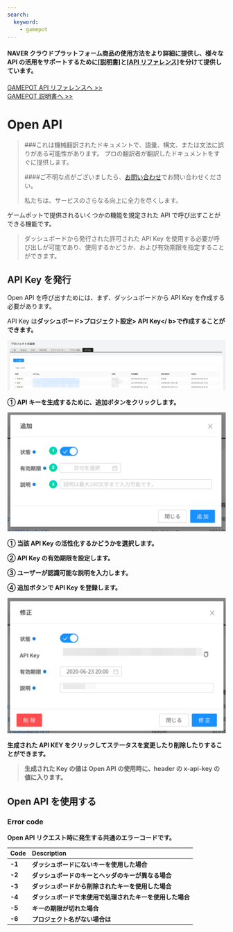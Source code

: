 ```yaml
---
search:
  keyword:
    - gamepot
---
```


#### **NAVER クラウドプラットフォーム商品の使用方法をより詳細に提供し、様々な API の活用をサポートするために<a href="https://guide.ncloud-docs.com/docs/ja/home" target="_blank">[説明書]</a>と<a href="https://api.ncloud-docs.com/docs/ja/home" target="_blank">[API リファレンス]</a>を分けて提供しています。**

<a href="https://api.ncloud-docs.com/docs/ja/game-gamepot" target="_blank">GAMEPOT API リファレンスへ >></a><br />
<a href="https://guide.ncloud-docs.com/docs/ja/game-gamepot-overview" target="_blank">GAMEPOT 説明書へ >></a>

# Open API

> ###これは機械翻訳されたドキュメントで、語彙、構文、または文法に誤りがある可能性があります。 プロの翻訳者が翻訳したドキュメントをすぐに提供します。
>
> ####ご不明な点がございましたら、[お問い合わせ](https://www.ncloud.com/support/question)でお問い合わせください。
>
> 私たちは、サービスのさらなる向上に全力を尽くします。

ゲームポットで提供されるいくつかの機能を規定された API で呼び出すことができる機能です。

> ダッシュボードから発行された許可された API Key を使用する必要が呼び出しが可能であり、使用するかどうか、および有効期限を指定することができます。

## API Key を発行

Open API を呼び出すためには、まず、ダッシュボードから API Key を作成する必要があります。

API Key は<b>ダッシュボード>プロジェクト設定> API Key</ b>で作成することができます。

![gamepot_api_01](./images/gamepot_api_01.png)

① API キーを生成するために、追加ボタンをクリックします。

![gamepot_api_02](./images/gamepot_api_02.png)

① 当該 API Key の活性化するかどうかを選択します。

② API Key の有効期限を設定します。

③ ユーザーが認識可能な説明を入力します。

④ 追加ボタンで API Key を登録します。

![gamepot_api_03](./images/gamepot_api_03.png)

生成された API KEY をクリックしてステータスを変更したり削除したりすることができます。

> 生成された Key の値は Open API の使用時に、header の x-api-key の値に入ります。

## Open API を使用する

### Error code

Open API リクエスト時に発生する共通のエラーコードです。

| Code | Description                                          |
| :--- | :--------------------------------------------------- |
| -1   | ダッシュボードにないキーを使用した場合               |
| -2   | ダッシュボードのキーとヘッダのキーが異なる場合       |
| -3   | ダッシュボードから削除されたキーを使用した場合       |
| -4   | ダッシュボードで未使用で処理されたキーを使用した場合 |
| -5   | キーの期限が切れた場合                               |
| -6   | プロジェクト名がない場合は                           |


<!--
### ユーザー検索 API

ユーザー UID でユーザーを照会します。

#### Request

- Method : GET
- URI : /user/{userID}

```text
GET
url : https://dashboard-api.gamepot.ntruss.com/v1/api/project/{projectId}/user/{userId}
Header : 'accept-language: ko'
Header : 'x-api-key: {GamePotダッシュボードから発行されたAPI Key}'
```

| Header    | Type   | Required | Description                  |
| :-------- | :----- | :------- | :--------------------------- |
| x-api-key | String | O        | GamePot で発行される認証キー |

| Attribute | Type   | Description              |
| :-------- | :----- | :----------------------- |
| projectId | String | GamePot SDK の projectId |
| userId    | String | GamePot SDK の userId    |

#### Response

成功

```javascript
{
  "status": 1,
  "result": {
    "id": "xxxxxxxxxxxxxx",
    "deleted": false,
    "store_id": "google",
    "country": "KR",
    "remoteip": "xxx.xxx.xxx.xxx",
    "adid": "test_s6SksBK",
    "device": "android",
    "network": "WI-FI",
    "version": "testVersion",
    "model": "test-111",
    "token": "test:Qz9Fd81H6O",
    "push": true,
    "night": true,
    "ad": true,
    "memo": null,
    "device_id": null,
    "createdAt": "Tue Apr 07 2020 16:32:17 GMT+0900 (GMT+09:00)",
    "updatedAt": "Tue Apr 07 2020 16:32:19 GMT+0900 (GMT+09:00)",
    "loginedAt": "Tue Apr 07 2020 16:32:19 GMT+0900 (GMT+09:00)",
    "deletedAt": null
  }
}
```

| Attribute | Type    | Description                                                       |
| :-------- | :------ | :---------------------------------------------------------------- |
| status    | Int     | 結果\(1：成功、失敗は Error code 参考\)                           |
| id        | String  | ユーザー名                                                        |
| deleted   | Boolean | 会員削除するかどうか\(true：削除、false、：正常\)                 |
| store_id  | String  | アカウントの作成時に接続したストア (google...)                    |
| country   | String  | ユーザの国コード (ISO 3166-1 基準)                                |
| remoteip  | String  | ユーザアイピー                                                    |
| adid      | String  | 広告 id                                                           |
| device    | String  | 機器の種類 (android,ios)                                          |
| network   | String  | ユーザ接続ネットワーク (WI-FI...)                                 |
| version   | String  | Client のバージョン情報                                           |
| model     | String  | ユーザ機器モデル                                                  |
| token     | String  | プッシュトークン                                                  |
| push      | Boolean | プッシュ同意するかどうか\（true：同意、false、：非同期の\）       |
| night     | Boolean | 夜間プッシュ同意するかどうか\（true：同意、false、：非同期の\）   |
| ad        | Boolean | 広告性プッシュ同意するかどうか\（true：同意、false、：非同期の\） |
| memo      | String  | 会員メモ                                                          |
| device_id | String  | 会員デバイス ID                                                   |
| createdAt | String  | 会員が作成された日付                                              |
| updatedAt | String  | 会員情報を変更した日付                                            |
| loginedAt | String  | 最後せる方法は？                                                  |
| deletedAt | String  | 会員削除された日付                                                |

失敗

```javascript
{
  "status": -6,
  "message": "projectId was wrong."
}
```

| Attribute | Type   | Description                             |
| :-------- | :----- | :-------------------------------------- |
| status    | Int    | 結果\(1：成功、失敗は Error code 参考\) |
| message   | String | エラーの内容                            |

### ユーザー停止照会 API

ユーザー UID でユーザーが停止している照会します。

#### Request

- Method : GET
- URI : /user/{userID}/block

```text
GET
url : https://dashboard-api.gamepot.ntruss.com/v1/api/project/{projectId}/user/{userId}/block
Header : 'accept-language: ko'
Header : 'x-api-key: {GamePotダッシュボードから発行されたAPI Key}'
```

| Header    | Type   | Required | Description                  |
| :-------- | :----- | :------- | :--------------------------- |
| x-api-key | String | O        | GamePot で発行される認証キー |

| Attribute | Type   | Description              |
| :-------- | :----- | :----------------------- |
| projectId | String | GamePot SDK の projectId |
| userId    | String | GamePot SDK の userId    |

#### Response

成功

```javascript
{
  "status": 1,
  "result": {
    "id": "xxxxxxxxxxxxxx",
    "member_id": "xxxxxxxxxxxxxx",
    "deleted": false,
    "type": "manual",
    "status": 1,
    "message": null,
    "messageMulti": [
      {
        "lang": "ko",
        "value": "테스트-ko",
        "default": true
      }
    ],
    "startedAt": "Mon May 11 2020 12:02:00 GMT+0900 (GMT+09:00)",
    "endedAt": "Mon May 25 2020 22:00:00 GMT+0900 (GMT+09:00)",
    "createdAt": "Tue May 12 2020 14:06:40 GMT+0900 (GMT+09:00)",
    "updatedAt": "Tue May 12 2020 14:06:40 GMT+0900 (GMT+09:00)",
    "deletedAt": null,
    "category_id": ""
  }
}
```

| Attribute   | Type    | Description                                                                                                                |
| :---------- | :------ | :------------------------------------------------------------------------------------------------------------------------- |
| status      | Int     | 結果\(1：成功、失敗は Error code 参考\)                                                                                    |
| id          | String  | ユーザーの停止情報のユーザ名                                                                                               |
| member_id   | String  | ユーザー名                                                                                                                 |
| deleted     | Boolean | ユーザーの停止情報の削除の有無\（true：削除、false、：通常\）                                                              |
| type        | String  | 利用停止分類\（manual：手動、autopurchase：自動\）                                                                         |
| status      | Int     | 状態\（1：アクティブ、2：非アクティブ\）                                                                                   |
| message     | String  | 利用停止事由（現在使用されていません。）                                                                                   |
| lang        | String  | 利用停止メッセージの言語                                                                                                   |
| value       | String  | 利用停止の理由メッセージ                                                                                                   |
| default     | Boolean | 既定の言語設定<br>デバイスの言語の値が messageMulti にない場合に true に設定されたメッセージは、デフォルトで公開されます。 |
| startedAt   | String  | 利用停止開始日                                                                                                             |
| endedAt     | String  | 利用停止の終了日                                                                                                           |
| createdAt   | Boolean | 利用停止登録日                                                                                                             |
| updatedAt   | Boolean | 利用停止更新日                                                                                                             |
| deletedAt   | Boolean | 利用停止、削除日                                                                                                           |
| category_id | String  | 利用停止分類名                                                                                                             |

失敗

```javascript
{
  "status": -6,
  "message": "projectId was wrong."
}
```

| Attribute | Type   | Description                             |
| :-------- | :----- | :-------------------------------------- |
| status    | Int    | 結果\(1：成功、失敗時 Error code 参考\) |
| message   | String | エラーの内容                            |

### ユーザーの停止設定 API

ユーザー UID でユーザーを利用停止処理します。

#### Request

- Method : POST
- URI : /user/{userID}/block

```text
POST
url : https://dashboard-api.gamepot.ntruss.com/v1/api/project/{projectId}/user/{userId}/block
Header : 'accept-language: ko'
Header : 'content-type: application/json'
Header : 'x-api-key: {GamePotダッシュボードから発行されたAPI Key}'
data: '{
        "messageMulti": [
                {
                    "lang": "ko",
                    "value": "test",
                    "default": true
                }
            ],
            "startedAt": "2020-05-11 12:02",
            "endedAt": "2020-05-25 22:00"
       }'
```

| Header    | Type   | Required | Description                  |
| :-------- | :----- | :------- | :--------------------------- |
| x-api-key | String | O        | GamePot で発行される認証キー |

| Attribute | Type    | Description                                                                                                                |
| :-------- | :------ | :------------------------------------------------------------------------------------------------------------------------- |
| projectId | String  | GamePot SDK の projectId                                                                                                   |
| userId    | String  | GamePot SDK の userId                                                                                                      |
| lang      | String  | 利用停止メッセージの言語                                                                                                   |
| value     | String  | 利用停止の理由メッセージ                                                                                                   |
| default   | Boolean | 既定の言語設定<br>デバイスの言語の値が messageMulti にない場合に true に設定されたメッセージは、デフォルトで公開されます。 |
| startedAt | String  | 利用停止開始 `YYYY-MM-DD HH：mm`                                                                                           |
| endedAt   | String  | 利用停止の終了日 `YYYY-MM-DD HH：mm`                                                                                       |

#### Response

成功

```javascript
{
  "status": 1,
  "result": {
    "memberBlock": {
      "id": "xxxxxxxxxxxxx"
    }
  }
}
```

| Attribute | Type   | Description                             |
| :-------- | :----- | :-------------------------------------- |
| status    | Int    | 結果\(1：成功、失敗は Error code 参考\) |
| id        | String | 利用停止されたユーザ名                  |

失敗

```javascript
{
  "status": -5,
  "message": "ApiKey was expired."
}
```

| Attribute | Type   | Description                             |
| :-------- | :----- | :-------------------------------------- |
| status    | Int    | 結果\(1：成功、失敗は Error code 参考\) |
| message   | String | エラーの内容                            |

#### Error code

| Code | Description                                                               |
| :--- | :------------------------------------------------------------------------ |
| -11  | body にデータ不足                                                         |
| -12  | messageMulti 値が JSON Array ではない場合                                 |
| -13  | startedAt 値のフォーマットが正しくない場合は、`YYYY-MM-DD HH：mm`形態のみ |
| -14  | endedAt 値のフォーマットが正しくない場合は、`YYYY-MM-DD HH：mm`形態のみ   |
| -15  | messageMulti 値の data フォーマットが正しくない場合                       |
| -16  | messageMulti 値の data 中 default true がないか、複数ある場合は、         |

### 毎日の接続者（DAU）照会 API

毎日の接続者を照会することができます。

#### Request

- Method : GET
- URI : /user/statistics/dau

```text
GET
url : https://dashboard-api.gamepot.ntruss.com/v1/api/project/{projectId}/user/statistics/dau
Header : 'accept-language: ko'
Header : 'x-api-key: {GamePotダッシュボードから発行されたAPI Key}'
```

| Header    | Type   | Required | Description                  |
| :-------- | :----- | :------- | :--------------------------- |
| x-api-key | String | O        | GamePot で発行される認証キー |

| Attribute | Type   | Description                    |
| :-------- | :----- | :----------------------------- |
| projectId | String | GamePot SDK の projectId       |
| startDate | String | 照会する開始日`YYYY-MM-DD`     |
| endDate   | String | 照会する最後の日付`YYYY-MM-DD` |

> クエリで startDate、endDate を入れないと、最近 30 日間のデータを照会します。

#### Response

成功

```javascript
{
  "status": 1,
  "result": {
    "totalCount": 3,
    "edges": [
      {
        "node": {
          "date": "Fri Apr 10 2020 09:00:00 GMT+0900 (Korean Standard Time)",
          "count": 2
        }
      },

      ...

      {
        "node": {
          "date": "Tue Apr 14 2020 09:00:00 GMT+0900 (Korean Standard Time)",
          "count": 4
        }
      }
    ]
  }
}
```

| Attribute  | Type   | Description                             |
| :--------- | :----- | :-------------------------------------- |
| status     | Int    | 結果\(1：成功、失敗は Error code 参考\) |
| totalCount | Int    | dau 照会結果（件）数                    |
| date       | String | 集計日時                                |
| count      | Int    | （該当日）DAU                           |

失敗

```javascript
{
  "status": -11,
  "message": "startDate format was wrong. (YYYY-MM-DD)"
}
```

| Attribute | Type   | Description                             |
| :-------- | :----- | :-------------------------------------- |
| status    | Int    | 結果\(1：成功、失敗は Error code 参考\) |
| message   | String | エラーの内容                            |

#### Error code

| Code | Description                                                      |
| :--- | :--------------------------------------------------------------- |
| -11  | startDate 値のフォーマットが正しくない場合。`YYYY-MM-DD`形態のみ |
| -12  | endDate 値のフォーマットが正しくない場合。`YYYY-MM-DD`形態のみ   |

### 新規ユーザー（NRU）照会 API

新規ユーザーを照会することができます。

#### Request

- Method : GET
- URI : /user/statistics/nru

```text
GET
url : https://dashboard-api.gamepot.ntruss.com/v1/api/project/{projectId}/user/statistics/nru
Header : 'accept-language: ko'
Header : 'x-api-key: {GamePotダッシュボードから発行されたAPI Key}'
```

| Header    | Type   | Required | Description                  |
| :-------- | :----- | :------- | :--------------------------- |
| x-api-key | String | O        | GamePot で発行される認証キー |

| Attribute | Type   | Description                    |
| :-------- | :----- | :----------------------------- |
| projectId | String | GamePot SDK の projectId       |
| startDate | String | 照会する開始日`YYYY-MM-DD`     |
| endDate   | String | 照会する最後の日付`YYYY-MM-DD` |

> クエリで startDate、endDate を入れないと、最近 30 日間のデータを照会します。

#### Response

成功

```javascript
{
  "status": 1,
  "result": {
    "totalCount": 3,
    "edges": [
      {
        "node": {
          "date": "2020-04-10",
          "count": 2
        }
      },

    ...

      {
        "node": {
          "date": "2020-04-14",
          "count": 1
        }
      }
    ]
  }
}
```

| Attribute  | Type   | Description                             |
| :--------- | :----- | :-------------------------------------- |
| status     | Int    | 結果\(1：成功、失敗は Error code 参考\) |
| totalCount | int    | 照会（件）数                            |
| date       | String | 集計日                                  |
| count      | int    | （該当日）NRU                           |

失敗

```javascript
{
  "status": -11,
  "message": "startDate format was wrong. (YYYY-MM-DD)"
}
```

| Attribute | Type   | Description                             |
| :-------- | :----- | :-------------------------------------- |
| status    | Int    | 結果\(1：成功、失敗は Error code 参考\) |
| message   | String | エラーの内容                            |

#### Error code

| Code | Description                                                        |
| :--- | :----------------------------------------------------------------- |
| -11  | startDate 値のフォーマットが正しくない場合は、`YYYY-MM-DD`形態のみ |
| -12  | endDate 値のフォーマットが正しくない場合は、`YYYY-MM-DD`形態のみ   |

### 同時接続者（CCU）照会 API

選択された 3 つの日付については、同時接続者を時間別照会することができます。

#### Request

- Method : GET
- URI : /user/statistics/ccu

```text
GET
url : https://dashboard-api.gamepot.ntruss.com/v1/api/project/{projectId}/user/statistics/ccu
Header : 'accept-language: ko'
Header : 'x-api-key: {GamePotダッシュボードから発行されたAPI Key}'
```

| Header    | Type   | Required | Description                  |
| :-------- | :----- | :------- | :--------------------------- |
| x-api-key | String | O        | GamePot で発行される認証キー |

| Attribute | Type   | Description                          |
| :-------- | :----- | :----------------------------------- |
| projectId | String | GamePot SDK の projectId             |
| oneDate   | String | 最初の照会しようとする日`YYYY-MM-DD` |
| twoDate   | String | 2 つめの検索したい日付`YYYY-MM-DD`   |
| threeDate | String | 第三再生したい日付`YYYY-MM-DD`       |

> クエリで oneDate、twoDate、threeDate があり、存在しない時に当日を含む前 2 日まで照会します。

#### Response

成功

```javascript
{
  "status": 1,
  "result": {
    "totalCount": 1440,
    "edges": [
      {
        "node": {
          "createdAt": "00:00",
          "one": 0,
          "two": 0,
          "three": 0
        }
      },

        ...

      {
        "node": {
          "createdAt": "23:59",
          "one": 0,
          "two": 0,
          "three": null
        }
      }
    ]
  }
}

```

| Attribute  | Type   | Description                             |
| :--------- | :----- | :-------------------------------------- |
| status     | Int    | 結果\(1：成功、失敗は Error code 参考\) |
| totalCount | Int    | ccu 照会結果（件）数                    |
| createdAt  | String | 集計日時                                |
| one        | Int    | （最初の日付の）対応時間同時接続者数    |
| two        | Int    | （第二日の）対応時間同時接続者数        |
| three      | Int    | （第三日の）対応時間同時接続者数        |

失敗

```javascript
{
  "status": -11,
  "message": "threeDate format was wrong. (YYYY-MM-DD)"
}
```

| Attribute | Type   | Description                             |
| :-------- | :----- | :-------------------------------------- |
| status    | Int    | 結果\(1：成功、失敗は Error code 参考\) |
| message   | String | エラーの内容                            |

#### Error code

| Code | Description                                                        |
| :--- | :----------------------------------------------------------------- |
| -11  | threeDate 値のフォーマットが正しくない場合は、`YYYY-MM-DD`形態のみ |
| -12  | twoDate 値のフォーマットが正しくない場合は、`YYYY-MM-DD`形態のみ   |
| -13  | oneDate 値のフォーマットが正しくない場合は、`YYYY-MM-DD`形態のみ   |

### 支払い照会 API

決済 ID で支払い履歴を照会します。

#### Request

- Method : GET
- URI : /purchase/{transactionID}

```text
GET
url : https://dashboard-api.gamepot.ntruss.com/v1/api/project/{projectId}/purchase/{transactionID}
Header : 'accept-language: ko'
Header : 'x-api-key: {GamePotダッシュボードから発行されたAPI Key}'
```

| Header    | Type   | Required | Description                  |
| :-------- | :----- | :------- | :--------------------------- |
| x-api-key | String | O        | GamePot で発行される認証キー |

| Attribute     | Type   | Description              |
| :------------ | :----- | :----------------------- |
| projectId     | String | GamePot SDK の projectId |
| transactionID | String | GamePot SDK の決済 ID を |

#### Response

成功

```javascript
{
  "status": 1,
  "result": {
    "status": 1,
    "exchange_price": 5000,
    "project_id": "xxxxxxxxxxxxxx",
    "store_id": "google",
    "payment_id": "google",
    "signature": "xxxxxxxxxxxxxxxxxxxxxxxxxxxx",
    "order_id": "u8934",
    "currency": "KRW",
    "userdata": "{\"unique_id\":\"u8934\",\"server_id\":\"\",\"player_id\":\"\",\"etc\":\"\"}",
    "price": 5000,
    "id": "xxxxxxxxxxxxxx",
    "unique_id": "u8934",
    "transaction_id": "xxxxxxxxxxxxxx",
    "createdAt": "Wed Mar 18 2020 17:55:29 GMT+0900 (GMT+09:00)",
    "updatedAt": "Wed Mar 18 2020 17:55:29 GMT+0900 (GMT+09:00)",
    "request": "https://xxxxxxxxxxxxxx",
    "response": "{\"status\":1}",
    "item_id": {
      "status": null,
      "type": "inapp",
      "name": "name_001",
      "prices": []
    },
    "user_id": {
      "id": "xxxxxxxxxxxxxx",
      "deleted": false,
      "store_id": "google",
      "country": "KR",
      "remoteip": "xxx.xxx.xxx.xxx",
      "adid": "xxxxxxxxxxxxxx",
      "device": "android",
      "network": "WIFI",
      "version": "10",
      "model": "Pixel_3",
      "token": "xxxxxxxxxxxxxx",
      "push": true,
      "night": false,
      "ad": true,
      "memo": null,
      "device_id": "xxxxxxxxxxxxxx",
      "createdAt": "Wed Mar 18 2020 17:54:41 GMT+0900 (GMT+09:00)",
      "updatedAt": "Wed Mar 18 2020 17:54:42 GMT+0900 (GMT+09:00)",
      "loginedAt": "Wed Mar 18 2020 17:54:41 GMT+0900 (GMT+09:00)",
      "deletedAt": null
    }
  }
}
```

| Attribute            | Type   | Description                                                                        |
| :------------------- | :----- | :--------------------------------------------------------------------------------- |
| status               | Int    | 結果\(1：成功、失敗は Error code 参考\)                                            |
| （result）の status  | Int    | 決済結果\（1：成功）                                                               |
| exchange_price       | Int    | 決済金額（為替レートを適用）                                                       |
| project_id           | String | GamePot SDK の projectId                                                           |
| store_id             | String | ストア名（google、one、apple、galaxy）                                             |
| payment_id           | String | 決済ストア名（google、tpay ...）ㅣ一般的に store_id と同じ                         |
| signature            | String | 署名                                                                               |
| order_id             | String | Order ID                                                                           |
| currency             | String | 通貨                                                                               |
| userdata             | String | ユーザ情報                                                                         |
| price                | Int    | 決済金額                                                                           |
| id                   | String | 決済データの Unique ID                                                             |
| unique_id            | String | Unique ID                                                                          |
| transaction_id       | String | ストア決済 ID                                                                      |
| createdAt            | String | 生成日                                                                             |
| updatedAt            | String | 更新日                                                                             |
| request              | String | 支払い要求値                                                                       |
| response             | String | 決済応答値                                                                         |
| （item_id の）status | String | （item_id の）結果値                                                               |
| type                 | String | アイテムタイプ（inapp）                                                            |
| name                 | String | アイテム名                                                                         |
| prices               | String | アイテムの価格                                                                     |
| user_id              |        | 応答成功値の user_id 部分は<b> <I>ユーザー検索 API </ I> </ b>を参照してください。 |

失敗

```javascript
{
  "status": -6,
  "message": "projectId was wrong."
}
```

| Attribute | Type   | Description                             |
| :-------- | :----- | :-------------------------------------- |
| status    | Int    | 結果\(1：成功、失敗時 Error code 参考\) |
| message   | String | エラーの内容                            |

### 決済取り消し照会 API

決済 ID で決済取り消し履歴を照会します。

> Google の決済のみ再生されます。

#### Request

- Method : GET
- URI : /purchase/voided/{transactionID}

```text
GET
url : https://dashboard-api.gamepot.ntruss.com/v1/api/project/{projectId}/purchase/voided/{transactionID}
Header : 'accept-language: ko'
Header : 'x-api-key: {GamePotダッシュボードから発行されたAPI Key}'
```

| Header    | Type   | Required | Description                  |
| :-------- | :----- | :------- | :--------------------------- |
| x-api-key | String | O        | GamePot で発行される認証キー |

| Attribute     | Type   | Description              |
| :------------ | :----- | :----------------------- |
| projectId     | String | GamePot SDK の projectId |
| transactionID | String | GamePot SDK の決済 ID を |

#### Response

成功

```javascript
{
  "status": 1,
  "result": {
    "id": "xxxxxxxxxxxxxx",
    "member_id": "xxxxxxxxxxxxxx",
    "package_id": "xxx.xxx.xxxxxxx",
    "price": 3000,
    "deleted": false,
    "purchasedAt": "Fri Feb 21 2020 16:32:35 GMT+0900 (GMT+09:00)",
    "voidedAt": "Fri Feb 21 2020 16:33:58 GMT+0900 (GMT+09:00)",
    "createdAt": "Fri Feb 21 2020 17:25:10 GMT+0900 (GMT+09:00)",
    "updatedAt": "Fri Feb 21 2020 17:25:10 GMT+0900 (GMT+09:00)",
    "deletedAt": null,
    "currency": "KRW",
    "status": 0,
    "purchase_id": {
      "status": 1,
      "exchange_price": 3000,
      "project_id": "xxxxxxxxxxxxxxxxxx",
      "store_id": "google",
      "payment_id": "google",
      "signature": "xxxxxxxxxxxxxxxxxxxxxxxxxxxxxxxxxxxxxxxxxx",
      "order_id": "xxxxxxxxxxxxxx",
      "currency": "KRW",
      "userdata": "{\"unique_id\":\"\",\"server_id\":\"\",\"player_id\":\"\",\"etc\":\"\"}",
      "price": 3000,
      "id": "xxxxxxxxxxxxxx",
      "unique_id": "",
      "transaction_id": "GPA.3307-2597-6064-86473",
      "createdAt": "Fri Feb 21 2020 16:32:39 GMT+0900 (GMT+09:00)",
      "updatedAt": "Fri Feb 21 2020 17:25:10 GMT+0900 (GMT+09:00)",
      "request": "https://xxxxxxxxxxxxxxxxxxxxxxxxxxxx",
      "response": "{\"status\":1}"
    }
  }
}
```

| Attribute   | Type    | Description                                                                        |
| :---------- | :------ | :--------------------------------------------------------------------------------- |
| status      | Int     | 結果\(1：成功、失敗は Error code 参考\)                                            |
| id          | String  | 決済キャンセル名                                                                   |
| member_id   | String  | ユーザ UID                                                                         |
| package_id  | String  | パッケージ名                                                                       |
| price       | int     | 決済金額                                                                           |
| deleted     | Boolean | 削除するかどうか\（true：削除、false、：通常\）                                    |
| purchasedAt | String  | 決済                                                                               |
| voidedAt    | String  | 決済キャンセル日                                                                   |
| createdAt   | String  | 生成日                                                                             |
| updatedAt   | String  | 更新日                                                                             |
| deletedAt   | String  | 削除日                                                                             |
| currency    | String  | 通貨                                                                               |
| status      | Int     | 状態                                                                               |
| purchase_id |         | 応答成功値の purchase_id 部分は<b> <I>決済照会 API </ I> </ b>を参照してください。 |

失敗

```javascript
{
  "status": -6,
  "message": "projectId was wrong."
}
```

| Attribute | Type   | Description                             |
| :-------- | :----- | :-------------------------------------- |
| status    | Int    | 結果\(1：成功、失敗時 Error code 参考\) |
| message   | String | エラーの内容                            |

### 決済売上統計照会 API

決済売上統計を照会します。

#### Request

- Method : GET
- URI : /purchase/statistics

```text
GET
url : https://dashboard-api.gamepot.ntruss.com/v1/api/project/{projectId}/purchase/statistics?startDate={startDate}&endDate={endDate}&currency={currency}
Header : 'accept-language: ko'
Header : 'x-api-key: {GamePotダッシュボードから発行されたAPI Key}'
```

| Header    | Type   | Required | Description                  |
| :-------- | :----- | :------- | :--------------------------- |
| x-api-key | String | O        | GamePot で発行される認証キー |

| Attribute | Type   | Description                                                         |
| :-------- | :----- | :------------------------------------------------------------------ |
| projectId | String | GamePot SDK の projectId                                            |
| startDate | String | 決済売上統計検索開始`YYYY-MM-DD`                                    |
| endDate   | String | 決済売上統計検索終了日`YYYY-MM-DD`                                  |
| currency  | String | 決済売上統計通貨検索（all...）<br> ISO4217 の規定に準拠しています。 |

> クエリで startDate、endDate を入れないと、最近 30 日間のデータを照会します。

#### Response

成功

```javascript
"status": 1,
  "result": {
    "totalCount": 13,
    "currencyList": [
      "KRW",
      "USD"
    ],
    "edges": [
      {
        "node": {
          "date": "2020-05-01",
          "count": 0
        }
      },
      {
        "node": {
          "date": "2020-05-02",
          "count": 0
        }
      },

...

      {
        "node": {
          "date": "2020-05-13",
          "count": 4008857.31
        }
      }
    ]
  }
}
```

| Attribute    | Type   | Description                                     |
| :----------- | :----- | :---------------------------------------------- |
| status       | Int    | 結果\(1：成功、失敗は Error code 参考\)         |
| totalCount   | Int    | 検索結果の値ができ                              |
| currencyList | String | 通貨リスト<br> ISO4217 の規定に準拠しています。 |
| date         | String | 統計日                                          |
| count        | String | 売上統計量                                      |

失敗

```javascript
{
  "status": -6,
  "message": "projectId was wrong."
}
```

| Attribute | Type   | Description                             |
| :-------- | :----- | :-------------------------------------- |
| status    | Int    | 結果\(1：成功、失敗は Error code 参考\) |
| message   | String | エラーの内容                            |

#### Error code

| Code | Description                                                        |
| :--- | :----------------------------------------------------------------- |
| -11  | startDate 値のフォーマットが正しくない場合は、`YYYY-MM-DD`形態のみ |
| -12  | endDate 値のフォーマットが正しくない場合は、`YYYY-MM-DD`形態のみ   |

### キャラクター照会 API

ゲーム内のプレイヤー ID を照会します。

#### Request

- Method : GET
- URI : /player/{playerID}

```text
GET
url : https://dashboard-api.gamepot.ntruss.com/v1/api/project/{projectId}/player/{playerID}
Header : 'accept-language: ko'
Header : 'x-api-key: {GamePotダッシュボードから発行されたAPI Key}'
```

| Header    | Type   | Required | Description                  |
| :-------- | :----- | :------- | :--------------------------- |
| x-api-key | String | O        | GamePot で発行される認証キー |

| Attribute | Type   | Description                |
| :-------- | :----- | :------------------------- |
| projectId | String | GamePot SDK の projectId   |
| playerID  | String | GamePot SDK のプレーヤー名 |

#### Response

成功

```javascript
{
  "status": 1,
  "result": {
    "id": "xxxxxxxxxxxxxxx",
    "player_id": "testID",
    "server_id": "test Server",
    "name": "test name",
    "level": "12",
    "userdata": "dododo",
    "ip": "xxx.xxx.xxx.xxx",
    "createdAt": "Fri Feb 21 2020 14:15:33 GMT+0900 (GMT+09:00)",
    "updatedAt": "Fri Feb 21 2020 14:15:33 GMT+0900 (GMT+09:00)",
    "user_id": "xxxxxxxxxxxxxxx"
  }
}
```

| Attribute | Type   | Description                             |
| :-------- | :----- | :-------------------------------------- |
| status    | Int    | 結果\(1：成功、失敗は Error code 参考\) |
| id        | String | ユーザー ID / 無視してください。                           |
| player_id | String | プレイヤー名                            |
| server_id | String | サーバー名                              |
| name      | String | プレイヤー名                            |
| level     | String | プレイヤーのレベル                      |
| userdata  | String | 登録した Userdata                       |
| ip        | String | プレイヤーアイピー                      |
| createdAt | String | プレイヤーの作成日                      |
| updatedAt | String | プレーヤー更新日                        |
| user_id   | String | ゲームポット UID                        |

失敗

```javascript
{
  "status": -1,
  "message": "ApiKey was wrong."
}
```

| Attribute | Type   | Description                             |
| :-------- | :----- | :-------------------------------------- |
| status    | Int    | 結果\(1：成功、失敗時 Error code 参考\) |
| message   | String | エラーの内容                            |

### クーポンの使用照会 API

クーポンの使用履歴を照会します。

> キーワードクーポンの場合は、使用されたクーポンのみ照会されます。

#### Request

- Method : GET
- URI : /coupon/{couponNumber}

```text
GET
url : https://dashboard-api.gamepot.ntruss.com/v1/api/project/{projectId}/coupon/{couponNumber}?userData={userData}
Header : 'accept-language: ko'
Header : 'x-api-key: {GamePotダッシュボードから発行されたAPI Key}'
```

| Header    | Type   | Required | Description                  |
| :-------- | :----- | :------- | :--------------------------- |
| x-api-key | String | O        | GamePot で発行される認証キー |

| Attribute    | Type   | Description                              |
| :----------- | :----- | :--------------------------------------- |
| projectId    | String | GamePot SDK の projectId                 |
| couponNumber | String | ダッシュボードから発行されたクーポン番号 |
| userData     | String | ユーザデータ                             |

#### Response

成功

```javascript
{
  "status": 1,
  "result": {
    "id": "xxxxxxxxxxxxxxxx",
    "status": false,
    "enable": 1,
    "number": "xxxxxxxxxxxxxxxx",
    "userdata": "",
    "usedAt": null,
    "createdAt": "Wed May 13 2020 12:12:04 GMT+0900 (Korean Standard Time)",
    "request": null,
    "response": null,
    "coupon_id": {
      "id": "xxxxxxxxxxxxxxxx",
      "enable": 1,
      "type": "normal",
      "keyword": null,
      "desc": "testtest",
      "used": 1,
      "count": 2010,
      "length": 7,
      "limit": null,
      "prefix": "",
      "suffix": "",
      "store_id": "",
      "startedAt": "Sun May 10 2020 16:35:00 GMT+0900 (Korean Standard Time)",
      "endedAt": "Sat May 23 2020 16:35:00 GMT+0900 (Korean Standard Time)",
      "items": [
        {
          "item_id": "xxxxxxxxxxxxxxxx",
          "store_item_id": "xxxxxxxxxxxxxxxx",
          "count": 10
        },
        {
          "item_id": "xxxxxxxxxxxxxxxx",
          "store_item_id": "xxxxxxxxxxxxxxxx",
          "count": 1
        }
      ]
    }
  }
}
```

| Attribute              | Type    | Description                                               |
| :--------------------- | :------ | :-------------------------------------------------------- |
| status                 | Int     | 結果\(1：成功、失敗は Error code 参考\)                   |
| id                     | String  | クーポンの使用履歴のユーザ名                              |
| status                 | Boolean | クーポンを使用するか\（true：使用すると、false：未使用\） |
| enable                 | Int     | 使用可能かどうか                                          |
| number                 | String  | クーポン番号                                              |
| userdata               | String  | クーポンの使用ユーザ情報                                  |
| usedAt                 | String  | クーポンの使用日                                          |
| request                | String  | クーポンの使用済み                                        |
| response               | String  | クーポンの使用応答                                        |
| （coupon_id の）id     | String  | クーポン ID を                                            |
| （coupon_id の）enable | int     | 使用可能かどうか                                          |
| type                   | String  | クーポンタイプ                                            |
| keyword                | String  | キーワードクーポンキーワード                              |
| desc                   | String  | クーポン人                                                |
| used                   | int     | クーポンの状態                                            |
| count                  | int     | クーポン数量                                              |
| length                 | int     | クーポンの長さ                                            |
| limit                  | String  | アイテム数量                                              |
| prefix                 | String  | クーポンサフィックス                                      |
| suffix                 | String  | クーポンプレフィックス                                    |
| store_id               | String  | ストア名（google、one、apple、galaxy）                    |
| startedAt              | String  | クーポンの使用開始日                                      |
| endedAt                | String  | クーポンの使用終了日                                      |
| item_id                | String  | アイテム名                                                |
| store_item_id          | String  | アイテムストア名                                          |
| count                  | int     | アイテム数量                                              |

失敗

```javascript
{
  "status": -1,
  "message": "ApiKey was wrong."
}
```

| Attribute | Type   | Description                             |
| :-------- | :----- | :-------------------------------------- |
| status    | Int    | 結果\(1：成功、失敗時 Error code 参考\) |
| message   | String | エラーの内容                            |

### クーポンの使用 API

クーポンを使用することができます。

#### Request

- Method : PUT
- URI : /store/{storeID}/user/{userID}/coupon/{couponNumber}

```text
PUT
url : https://dashboard-api.gamepot.ntruss.com/v1/api/project/{projectId}/store/{storeID}/user/{userID}/coupon/{couponNumber}
Header : 'accept-language: ko'
Header : 'x-api-key: {GamePotダッシュボードから発行されたAPI Key}'
```

| Header    | Type   | Required | Description                  |
| :-------- | :----- | :------- | :--------------------------- |
| x-api-key | String | O        | GamePot で発行される認証キー |

| Attribute    | Type   | Description                            |
| :----------- | :----- | :------------------------------------- |
| projectId    | String | GamePot SDK の projectId               |
| storeID      | String | ストア名（google、one、apple、galaxy） |
| userID       | String | GamePot SDK のユーザー UID             |
| couponNumber | String | クーポン番号                           |

#### Response

成功

```javascript
{
  "status": 1,
  "message": "success"
}
```

| Attribute | Type   | Description                             |
| :-------- | :----- | :-------------------------------------- |
| status    | Int    | 結果\(1：成功、失敗は Error code 参考\) |
| message   | String | 結果の内容                              |

失敗

```javascript
{
  "status": -5,
  "message": "ApiKey was expired."
}
```

| Attribute | Type   | Description                             |
| :-------- | :----- | :-------------------------------------- |
| status    | Int    | 結果\(1：成功、失敗時 Error code 参考\) |
| message   | String | エラーの内容                            |
| errorcode | String | エラーコード                            |

### 投稿中のお知らせ API

投稿中のお知らせを確認することができます。

#### Request

- Method : GET
- URI : /store/{storeID}/notice/posting

```text
GET
url : https://dashboard-api.gamepot.ntruss.com/v1/api/project/{projectId}/store/{storeID}/notice/posting
Header : 'accept-language: ko'
Header : 'x-api-key: {GamePotダッシュボードから発行されたAPI Key}'
```

| Header    | Type   | Required | Description                  |
| :-------- | :----- | :------- | :--------------------------- |
| x-api-key | String | O        | GamePot で発行される認証キー |

| Attribute | Type   | Description                            |
| :-------- | :----- | :------------------------------------- |
| projectId | String | GamePot SDK の projectId               |
| storeID   | String | ストア名（google、one、apple、galaxy） |

#### Response

成功

```javascript
{
  "status": 1,
  "result": {
    "totalCount": 1,
    "baseUrl": "https://kr.object.ncloudstorage.com/gamepot-rms76mi9",
    "edges": [
      {
        "node": {
          "id": "Tm90aWNlOjU5ZDY3MTE3LTYyZWUtNGY0ZC04YTc0LTIyZmIzZWNjYmJiMQ==",
          "store_id": "",
          "enable": true,
          "url": null,
          "scheme": null,
          "startDate": "Fri May 01 2020 15:21:00 GMT+0900 (Korean Standard Time)",
          "endDate": "Sun May 31 2020 18:24:00 GMT+0900 (Korean Standard Time)",
          "image": [
            {
              "lang": "ko",
              "value": "/notices/06cd531c-ff20-4139-bfa3-317def49dcc8.png",
              "default": true
            }
          ]
        }
      }
    ]
  }
}
```

| Attribute  | Type    | Description                              |
| :--------- | :------ | :--------------------------------------- |
| status     | Int     | 結果\(1：成功、失敗は Error code 参考\)  |
| totalCount | String  | お知らせ（画像）再生（件）数             |
| baseUrl    | String  | オブジェクト・ストレージ・Bucket URL     |
| id         | String  | （イメージの）一意の ID                  |
| store_id   | String  | 決済ストア（google、one、apple、galaxy） |
| enable     | Boolean | お知らせを有効にするかどうか             |
| url        | String  | （クリックアクション）url                |
| scheme     | String  | （クリックアクション）scheme             |
| startDate  | String  | お知らせ開始日                           |
| endDate    | String  | お知らせ終了日                           |
| lang       | String  | 言語                                     |
| value      | String  | （baseUrl 以下）リソースアドレス         |
| default    | Boolean | デフォルトの言語かどうか                 |

失敗

```javascript
{
  "status": -1,
  "message": "ApiKey was wrong."
}
```

| Attribute | Type   | Description                             |
| :-------- | :----- | :-------------------------------------- |
| status    | Int    | 結果\(1：成功、失敗時 Error code 参考\) |
| message   | String | エラーの内容                            |

-->